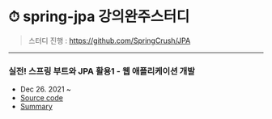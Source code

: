 # ⏱ spring-jpa 강의완주스터디
>  스터디 진행 : https://github.com/SpringCrush/JPA
----
### 실전! 스프링 부트와 JPA 활용1 - 웹 애플리케이션 개발
- Dec 26. 2021 ~
- [Source code](https://github.com/eunsolJo/jpa/tree/main/jpashop)
- [Summary](https://golden-age-825.notion.site/JPA-1-f6eba1578e8b45d884b14b65554076d9)